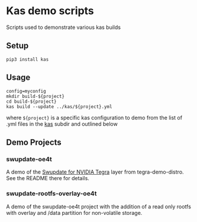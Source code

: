 # Kas demo scripts

Scripts used to demonstrate various kas builds

## Setup

```
pip3 install kas
```

## Usage

```
config=myconfig
mkdir build-${project}
cd build-${project}
kas build --update ../kas/${project}.yml
```

where `${project}` is a specific kas configuration to demo
from the list of .yml files in the [kas](kas) subdir
and outlined below

## Demo Projects

### swupdate-oe4t

A demo of the [Swupdate for NVIDIA Tegra](https://github.com/OE4T/tegra-demo-distro/tree/master/layers/meta-tegrademo/dynamic-layers/meta-swupdate)
layer from tegra-demo-distro.  See the README there for details.

### swupdate-rootfs-overlay-oe4t

A demo of the swupdate-oe4t project with the addition of a read only rootfs with overlay
and /data partition for non-volatile storage.
